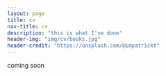 ```yaml
---
layout: page
title: cv
nav-title: cv
description: "this is what I've done"
header-img: "img/cv/books.jpg"
header-credit: "https://unsplash.com/@impatrickt"
---
```


coming soon
